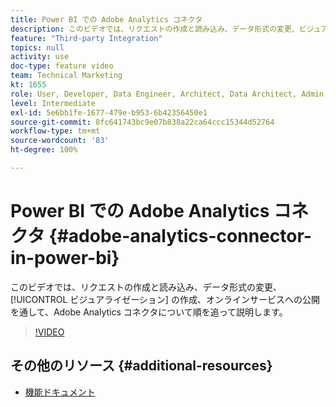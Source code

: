 ```yaml
---
title: Power BI での Adobe Analytics コネクタ
description: このビデオでは、リクエストの作成と読み込み、データ形式の変更、ビジュアライゼーションの作成、オンラインサービスへの公開を通して、Adobe Analytics コネクタについて順を追って説明します。
feature: "Third-party Integration"
topics: null
activity: use
doc-type: feature video
team: Technical Marketing
kt: 1655
role: User, Developer, Data Engineer, Architect, Data Architect, Admin, Leader
level: Intermediate
exl-id: 5e6bb1fe-1677-479e-b953-6b42356450e1
source-git-commit: 8fc641743bc9e07b838a22ca64ccc15344d52764
workflow-type: tm+mt
source-wordcount: '83'
ht-degree: 100%

---
```


# Power BI での Adobe Analytics コネクタ {#adobe-analytics-connector-in-power-bi}

このビデオでは、リクエストの作成と読み込み、データ形式の変更、 [!UICONTROL ビジュアライゼーション] の作成、オンラインサービスへの公開を通して、Adobe Analytics コネクタについて順を追って説明します。

>[!VIDEO](https://video.tv.adobe.com/v/23130/?quality=12&learn=on)

## その他のリソース {#additional-resources}

* [機能ドキュメント](https://docs.microsoft.com/ja-JP/power-bi/desktop-connect-adobe-analytics)
